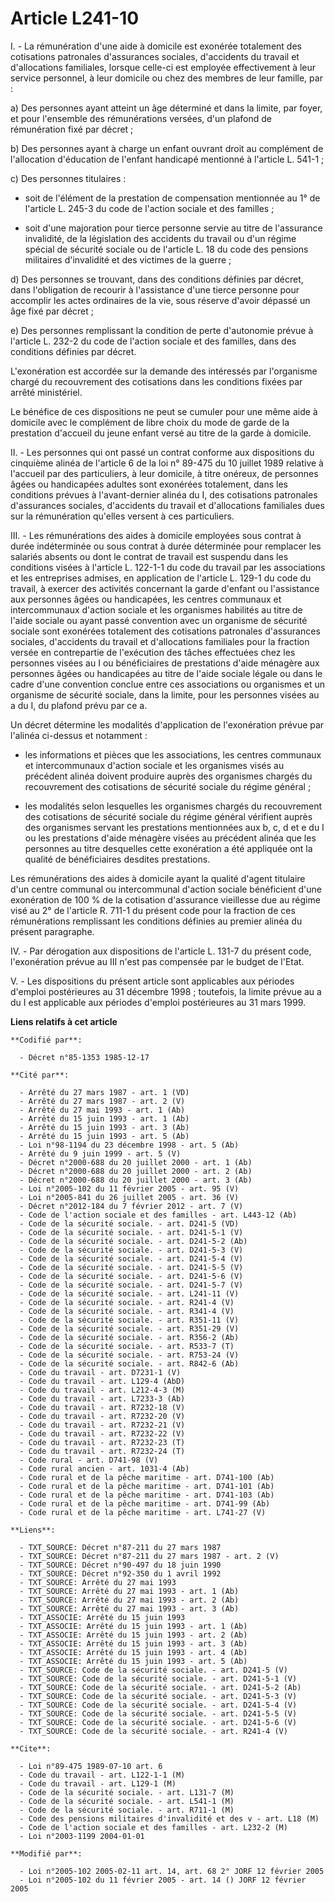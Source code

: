 # Article L241-10

I. - La rémunération d'une aide à domicile est exonérée totalement des cotisations patronales d'assurances sociales,
d'accidents du travail et d'allocations familiales, lorsque celle-ci est employée effectivement à leur service personnel, à
leur domicile ou chez des membres de leur famille, par :

a) Des personnes ayant atteint un âge déterminé et dans la limite, par foyer, et pour l'ensemble des rémunérations versées,
d'un plafond de rémunération fixé par décret ;

b) Des personnes ayant à charge un enfant ouvrant droit au complément de l'allocation d'éducation de l'enfant handicapé
mentionné à l'article L. 541-1 ;

c) Des personnes titulaires :

- soit de l'élément de la prestation de compensation mentionnée au 1° de l'article L. 245-3 du code de l'action sociale et
des familles ;

- soit d'une majoration pour tierce personne servie au titre de l'assurance invalidité, de la législation des accidents du
travail ou d'un régime spécial de sécurité sociale ou de l'article L. 18 du code des pensions militaires d'invalidité et des
victimes de la guerre ;

d) Des personnes se trouvant, dans des conditions définies par décret, dans l'obligation de recourir à l'assistance d'une
tierce personne pour accomplir les actes ordinaires de la vie, sous réserve d'avoir dépassé un âge fixé par décret ;

e) Des personnes remplissant la condition de perte d'autonomie prévue à l'article L. 232-2 du code de l'action sociale et des
familles, dans des conditions définies par décret.

L'exonération est accordée sur la demande des intéressés par l'organisme chargé du recouvrement des cotisations dans les
conditions fixées par arrêté ministériel.

Le bénéfice de ces dispositions ne peut se cumuler pour une même aide à domicile avec le complément de libre choix du mode de
garde de la prestation d'accueil du jeune enfant versé au titre de la garde à domicile.

II. - Les personnes qui ont passé un contrat conforme aux dispositions du cinquième alinéa de l'article 6 de la loi n° 89-475
du 10 juillet 1989 relative à l'accueil par des particuliers, à leur domicile, à titre onéreux, de personnes âgées ou
handicapées adultes sont exonérées totalement, dans les conditions prévues à l'avant-dernier alinéa du I, des cotisations
patronales d'assurances sociales, d'accidents du travail et d'allocations familiales dues sur la rémunération qu'elles
versent à ces particuliers.

III. - Les rémunérations des aides à domicile employées sous contrat à durée indéterminée ou sous contrat à durée déterminée
pour remplacer les salariés absents ou dont le contrat de travail est suspendu dans les conditions visées à l'article L.
122-1-1 du code du travail par les associations et les entreprises admises, en application de l'article L. 129-1 du code du
travail, à exercer des activités concernant la garde d'enfant ou l'assistance aux personnes âgées ou handicapées, les centres
communaux et intercommunaux d'action sociale et les organismes habilités au titre de l'aide sociale ou ayant passé convention
avec un organisme de sécurité sociale sont exonérées totalement des cotisations patronales d'assurances sociales, d'accidents
du travail et d'allocations familiales pour la fraction versée en contrepartie de l'exécution des tâches effectuées chez les
personnes visées au I ou bénéficiaires de prestations d'aide ménagère aux personnes âgées ou handicapées au titre de l'aide
sociale légale ou dans le cadre d'une convention conclue entre ces associations ou organismes et un organisme de sécurité
sociale, dans la limite, pour les personnes visées au a du I, du plafond prévu par ce a.

Un décret détermine les modalités d'application de l'exonération prévue par l'alinéa ci-dessus et notamment :

- les informations et pièces que les associations, les centres communaux et intercommunaux d'action sociale et les organismes
visés au précédent alinéa doivent produire auprès des organismes chargés du recouvrement des cotisations de sécurité sociale
du régime général ;

- les modalités selon lesquelles les organismes chargés du recouvrement des cotisations de sécurité sociale du régime général
vérifient auprès des organismes servant les prestations mentionnées aux b, c, d  et e du I ou les prestations d'aide ménagère
visées au précédent alinéa que les personnes au titre desquelles cette exonération a été appliquée ont la qualité de
bénéficiaires desdites prestations.

Les rémunérations des aides à domicile ayant la qualité d'agent titulaire d'un centre communal ou intercommunal d'action
sociale bénéficient d'une exonération de 100 % de la cotisation d'assurance vieillesse due au régime visé au 2° de l'article
R. 711-1 du présent code pour la fraction de ces rémunérations remplissant les conditions définies au premier alinéa du
présent paragraphe.

IV. - Par dérogation aux dispositions de l'article L. 131-7 du présent code, l'exonération prévue au III n'est pas compensée
par le budget de l'Etat.

V. - Les dispositions du présent article sont applicables aux périodes d'emploi postérieures au 31 décembre 1998 ; toutefois,
la limite prévue au a du I est applicable aux périodes d'emploi postérieures au 31 mars 1999.

**Liens relatifs à cet article**

	**Codifié par**:

	  - Décret n°85-1353 1985-12-17

	**Cité par**:

	  - Arrêté du 27 mars 1987 - art. 1 (VD)
	  - Arrêté du 27 mars 1987 - art. 2 (V)
	  - Arrêté du 27 mai 1993 - art. 1 (Ab)
	  - Arrêté du 15 juin 1993 - art. 1 (Ab)
	  - Arrêté du 15 juin 1993 - art. 3 (Ab)
	  - Arrêté du 15 juin 1993 - art. 5 (Ab)
	  - Loi n°98-1194 du 23 décembre 1998 - art. 5 (Ab)
	  - Arrêté du 9 juin 1999 - art. 5 (V)
	  - Décret n°2000-688 du 20 juillet 2000 - art. 1 (Ab)
	  - Décret n°2000-688 du 20 juillet 2000 - art. 2 (Ab)
	  - Décret n°2000-688 du 20 juillet 2000 - art. 3 (Ab)
	  - Loi n°2005-102 du 11 février 2005 - art. 95 (V)
	  - Loi n°2005-841 du 26 juillet 2005 - art. 36 (V)
	  - Décret n°2012-184 du 7 février 2012 - art. 7 (V)
	  - Code de l'action sociale et des familles - art. L443-12 (Ab)
	  - Code de la sécurité sociale. - art. D241-5 (VD)
	  - Code de la sécurité sociale. - art. D241-5-1 (V)
	  - Code de la sécurité sociale. - art. D241-5-2 (Ab)
	  - Code de la sécurité sociale. - art. D241-5-3 (V)
	  - Code de la sécurité sociale. - art. D241-5-4 (V)
	  - Code de la sécurité sociale. - art. D241-5-5 (V)
	  - Code de la sécurité sociale. - art. D241-5-6 (V)
	  - Code de la sécurité sociale. - art. D241-5-7 (V)
	  - Code de la sécurité sociale. - art. L241-11 (V)
	  - Code de la sécurité sociale. - art. R241-4 (V)
	  - Code de la sécurité sociale. - art. R341-4 (V)
	  - Code de la sécurité sociale. - art. R351-11 (V)
	  - Code de la sécurité sociale. - art. R351-29 (V)
	  - Code de la sécurité sociale. - art. R356-2 (Ab)
	  - Code de la sécurité sociale. - art. R533-7 (T)
	  - Code de la sécurité sociale. - art. R753-24 (V)
	  - Code de la sécurité sociale. - art. R842-6 (Ab)
	  - Code du travail - art. D7231-1 (V)
	  - Code du travail - art. L129-4 (AbD)
	  - Code du travail - art. L212-4-3 (M)
	  - Code du travail - art. L7233-3 (Ab)
	  - Code du travail - art. R7232-18 (V)
	  - Code du travail - art. R7232-20 (V)
	  - Code du travail - art. R7232-21 (V)
	  - Code du travail - art. R7232-22 (V)
	  - Code du travail - art. R7232-23 (T)
	  - Code du travail - art. R7232-24 (T)
	  - Code rural - art. D741-98 (V)
	  - Code rural ancien - art. 1031-4 (Ab)
	  - Code rural et de la pêche maritime - art. D741-100 (Ab)
	  - Code rural et de la pêche maritime - art. D741-101 (Ab)
	  - Code rural et de la pêche maritime - art. D741-103 (Ab)
	  - Code rural et de la pêche maritime - art. D741-99 (Ab)
	  - Code rural et de la pêche maritime - art. L741-27 (V)

	**Liens**:

	  - TXT_SOURCE: Décret n°87-211 du 27 mars 1987
	  - TXT_SOURCE: Décret n°87-211 du 27 mars 1987 - art. 2 (V)
	  - TXT_SOURCE: Décret n°90-497 du 18 juin 1990
	  - TXT_SOURCE: Décret n°92-350 du 1 avril 1992
	  - TXT_SOURCE: Arrêté du 27 mai 1993
	  - TXT_SOURCE: Arrêté du 27 mai 1993 - art. 1 (Ab)
	  - TXT_SOURCE: Arrêté du 27 mai 1993 - art. 2 (Ab)
	  - TXT_SOURCE: Arrêté du 27 mai 1993 - art. 3 (Ab)
	  - TXT_ASSOCIE: Arrêté du 15 juin 1993
	  - TXT_ASSOCIE: Arrêté du 15 juin 1993 - art. 1 (Ab)
	  - TXT_ASSOCIE: Arrêté du 15 juin 1993 - art. 2 (Ab)
	  - TXT_ASSOCIE: Arrêté du 15 juin 1993 - art. 3 (Ab)
	  - TXT_ASSOCIE: Arrêté du 15 juin 1993 - art. 4 (Ab)
	  - TXT_ASSOCIE: Arrêté du 15 juin 1993 - art. 5 (Ab)
	  - TXT_SOURCE: Code de la sécurité sociale. - art. D241-5 (V)
	  - TXT_SOURCE: Code de la sécurité sociale. - art. D241-5-1 (V)
	  - TXT_SOURCE: Code de la sécurité sociale. - art. D241-5-2 (Ab)
	  - TXT_SOURCE: Code de la sécurité sociale. - art. D241-5-3 (V)
	  - TXT_SOURCE: Code de la sécurité sociale. - art. D241-5-4 (V)
	  - TXT_SOURCE: Code de la sécurité sociale. - art. D241-5-5 (V)
	  - TXT_SOURCE: Code de la sécurité sociale. - art. D241-5-6 (V)
	  - TXT_SOURCE: Code de la sécurité sociale. - art. R241-4 (V)

	**Cite**:

	  - Loi n°89-475 1989-07-10 art. 6
	  - Code du travail - art. L122-1-1 (M)
	  - Code du travail - art. L129-1 (M)
	  - Code de la sécurité sociale. - art. L131-7 (M)
	  - Code de la sécurité sociale. - art. L541-1 (M)
	  - Code de la sécurité sociale. - art. R711-1 (M)
	  - Code des pensions militaires d'invalidité et des v - art. L18 (M)
	  - Code de l'action sociale et des familles - art. L232-2 (M)
	  - Loi n°2003-1199 2004-01-01

	**Modifié par**:

	  - Loi n°2005-102 2005-02-11 art. 14, art. 68 2° JORF 12 février 2005
	  - Loi n°2005-102 du 11 février 2005 - art. 14 () JORF 12 février 2005
